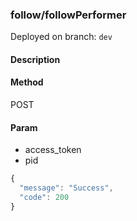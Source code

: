 ### **follow/followPerformer**

Deployed on branch: `dev`

#### **Description**

#### **Method**

POST

#### **Param**

- access_token
- pid

```javascript
{
  "message": "Success",
  "code": 200
}
```
